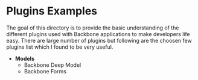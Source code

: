 Plugins Examples
================
The goal of this directory is to provide the basic understanding of the different plugins used with Backbone applications to make developers life easy.
There are large number of plugins but following are the choosen few plugins list which I found to be very useful.

<ul> 
  <li>
    <strong>Models</strong>
    <ul>
      <li>Backbone Deep Model</li>
	  <li>Backbone Forms</li>
    </ul>
  </li>
</ul>
